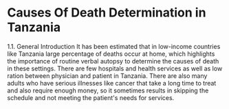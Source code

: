 # Causes Of Death Determination in Tanzania
 1.1. General Introduction It has been estimated that in low-income countries like Tanzania large percentage of deaths occur at home, which highlights the importance of routine verbal autopsy to determine the causes of death in these settings. There are few hospitals and health services as well as low ration between physician and patient in Tanzania. There are also many adults who have serious illnesses like cancer that take a long time to treat and also require enough money, so it sometimes results in skipping the schedule and not meeting the patient's needs for services.
